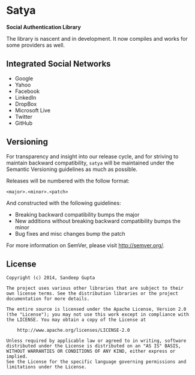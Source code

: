Satya
=====

**Social Authentication Library**

The library is nascent and in development. It now compiles and works for some providers as well.

Integrated Social Networks
--------------------------

* Google
* Yahoo
* Facebook
* LinkedIn
* DropBox
* Microsoft Live
* Twitter
* GitHub

Versioning
----------

For transparency and insight into our release cycle, and for striving to maintain backward compatibility, 
`satya` will be maintained under the Semantic Versioning guidelines as much as possible.

Releases will be numbered with the follow format:

`<major>.<minor>.<patch>`

And constructed with the following guidelines:

* Breaking backward compatibility bumps the major
* New additions without breaking backward compatibility bumps the minor
* Bug fixes and misc changes bump the patch

For more information on SemVer, please visit http://semver.org/.

License
-------

```
Copyright (c) 2014, Sandeep Gupta

The project uses various other libraries that are subject to their
own license terms. See the distribution libraries or the project
documentation for more details.

The entire source is licensed under the Apache License, Version 2.0 
(the "License"); you may not use this work except in compliance with
the LICENSE. You may obtain a copy of the License at

	http://www.apache.org/licenses/LICENSE-2.0

Unless required by applicable law or agreed to in writing, software
distributed under the License is distributed on an "AS IS" BASIS,
WITHOUT WARRANTIES OR CONDITIONS OF ANY KIND, either express or implied.
See the License for the specific language governing permissions and
limitations under the License.
```
